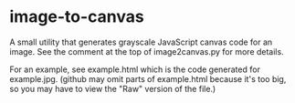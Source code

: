 image-to-canvas
===============

A small utility that generates grayscale JavaScript canvas code for an
image. See the comment at the top of image2canvas.py for more details.

For an example, see example.html which is the code generated for
example.jpg. (github may omit parts of example.html because it's too
big, so you may have to view the "Raw" version of the file.)
